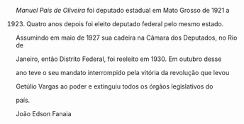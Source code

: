 

*Manuel Pais de Oliveira* foi deputado estadual em Mato Grosso de 1921 a

1923. Quatro anos depois foi eleito deputado federal pelo mesmo estado.

Assumindo em maio de 1927 sua cadeira na Câmara dos Deputados, no Rio de

Janeiro, então Distrito Federal, foi reeleito em 1930. Em outubro desse

ano teve o seu mandato interrompido pela vitória da revolução que levou

Getúlio Vargas ao poder e extinguiu todos os órgãos legislativos do

país.



João Edson Fanaia



